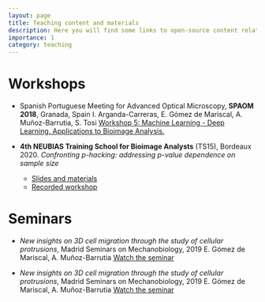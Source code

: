 ```yaml
---
layout: page
title: Teaching content and materials
description: Here you will find some links to open-source content related to image analysis and biostatistics workshops
importance: 1
category: teaching
---
```


# Workshops

- Spanish Portuguese Meeting for Advanced Optical Microscopy, **SPAOM 2018**, Granada, Spain
I. Arganda-Carreras, E. Gómez de Mariscal, A. Muñoz-Barrutia, S. Tosi
[Workshop 5: Machine Learning - Deep Learning. Applications to Bioimage Analysis.](https://raw.githubusercontent.com/esgomezm/esgomezm.github.io/master/assets/pdf/SPAOM2018/MachineLearning_SPAOMworkshop_public.pdf)

- **4th NEUBIAS Training School for Bioimage Analysts** (TS15), Bordeaux 2020. 
*Confronting p-hacking: addressing p-value dependence on sample size*
  - [Slides and materials](https://github.com/miura/NEUBIAS_AnalystSchool2020/tree/master/Estibaliz)
  - [Recorded workshop](https://www.youtube.com/watch?v=Uw_MgVI6Ozk&t=1089s)


# Seminars

- *New insights on 3D cell migration through the study of cellular protrusions*, Madrid Seminars on Mechanobiology, 2019
E. Gómez de Mariscal, A. Muñoz-Barrutia
[Watch the seminar](https://media.uc3m.es/series/5de0fe328f42089d8d8b4569)

- *New insights on 3D cell migration through the study of cellular protrusions*, Madrid Seminars on Mechanobiology, 2019
E. Gómez de Mariscal, A. Muñoz-Barrutia
[Watch the seminar](https://media.uc3m.es/series/5de0fe328f42089d8d8b4569)

